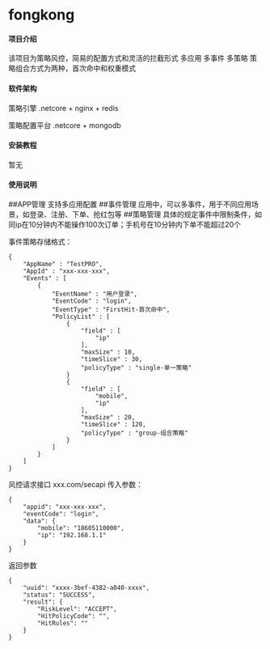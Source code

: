 # fongkong

#### 项目介绍
该项目为策略风控，简易的配置方式和灵活的拦截形式
多应用 多事件 多策略
策略组合方式为两种，首次命中和权重模式


#### 软件架构

策略引擎
.netcore + nginx + redis

策略配置平台
.netcore + mongodb


#### 安装教程

暂无

#### 使用说明

##APP管理
    支持多应用配置
##事件管理
    应用中，可以多事件，用于不同应用场景，如登录、注册、下单、抢红包等
##策略管理
    具体的规定事件中限制条件，如同ip在10分钟内不能操作100次订单；手机号在10分钟内下单不能超过20个

事件策略存储格式：
```
{
    "AppName" : "TestPRO",
    "AppId" : "xxx-xxx-xxx",
    "Events" : [ 
        {
            "EventName" : "用户登录",
            "EventCode" : "login",
            "EventType" : "FirstHit-首次命中",
            "PolicyList" : [ 
                {
                    "field" : [ 
                        "ip"
                    ],
                    "maxSize" : 10,
                    "timeSlice" : 30,
                    "policyType" : "single-单一策略"
                }
                {
                    "field" : [ 
                        "mobile", 
                        "ip"
                    ],
                    "maxSize" : 20,
                    "timeSlice" : 120,
                    "policyType" : "group-组合策略"
                }
            ]
        }
    ]
}
```


风控请求接口
xxx.com/secapi
传入参数：
```
{
    "appid": "xxx-xxx-xxx",
    "eventCode": "login",
    "data": {
        "mobile": "18605110000",
        "ip": "192.168.1.1"
    }
}
```
返回参数
```
{
    "uuid": "xxxx-3bef-4382-a040-xxxx",
    "status": "SUCCESS",
    "result": {
        "RiskLevel": "ACCEPT",
        "HitPolicyCode": "",
        "HitRules": ""
    }
}
```


